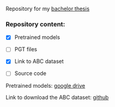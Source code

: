 
Repository for my [bachelor thesis](https://dspace.cvut.cz/handle/10467/87751)

### Repository content:

- [x] Pretrained models
- [ ] PGT files
- [x] Link to ABC dataset
- [ ] Source code


Pretrained models: [google drive](https://drive.google.com/file/d/1RtrrmL9DxiSlUROgXNLjPjJXRQyux84k/view?usp=sharing)

Link to download the ABC dataset: [github](https://github.com/uchidalab/book-dataset)


